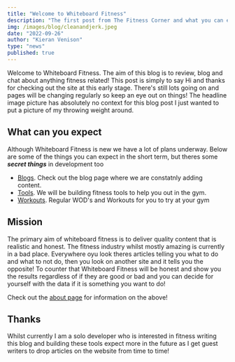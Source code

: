 ```yaml
---
title: "Welcome to Whiteboard Fitness"
description: "The first post from The Fitness Corner and what you can expect in the future"
img: /images/blog/cleanandjerk.jpeg
date: "2022-09-26"
author: "Kieran Venison"
type: "news"
published: true
---
```


Welcome to Whiteboard Fitness. The aim of this blog is to review, blog and chat about anything fitness related! This post is simply to say Hi and thanks for checking out the site at this early stage. There's still lots going on and pages will be changing regularly so keep an eye out on things! The headline image picture has absolutely no context for this blog post I just wanted to put a picture of my throwing weight around.

## What can you expect

Although Whiteboard Fitness is new we have a lot of plans underway. Below are some of the things you can expect in the short term, but theres some **_secret things_** in development too

- [Blogs](/blog). Check out the blog page where we are constatnly adding content.
- [Tools](/tools). We will be building fitness tools to help you out in the gym.
- [Workouts](/workouts). Regular WOD's and Workouts for you to try at your gym

## Mission

The primary aim of whiteboard fitness is to deliver quality content that is realistic and honest. The fitness industry whilst mostly amazing is currently in a bad place. Everywhere oyu look theres articles telling you what to do and what to not do, then you look on another site and it tells you the opposite! To counter that Whiteboard Fitness will be honest and show you the results regardless of if they are good or bad and you can decide for yourself with the data if it is something you want to do!

Check out the [about page](/about) for information on the above!

## Thanks

Whilst currently I am a solo developer who is interested in fitness writing this blog and building these tools expect more in the future as I get guest writers to drop articles on the website from time to time!
